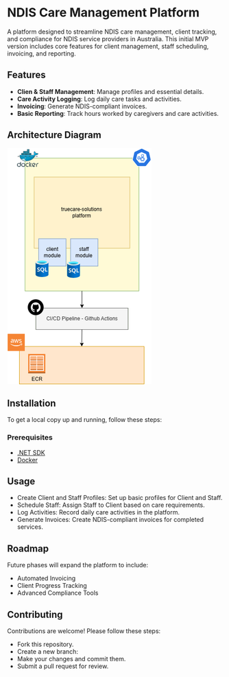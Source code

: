 # NDIS Care Management Platform

A platform designed to streamline NDIS care management, client tracking, and compliance for NDIS service providers in Australia. This initial MVP version includes core features for client management, staff scheduling, invoicing, and reporting.

## Features

- **Clien & Staff Management**: Manage profiles and essential details.
- **Care Activity Logging**: Log daily care tasks and activities.
- **Invoicing**: Generate NDIS-compliant invoices.
- **Basic Reporting**: Track hours worked by caregivers and care activities.

## Architecture Diagram
<p>
<img src="docs/architecture.diagram.png">
<p>

## Installation

To get a local copy up and running, follow these steps:

### Prerequisites

- [.NET SDK](https://dotnet.microsoft.com/download)
- [Docker](https://docs.docker.com/get-docker/)

## Usage
- Create Client and Staff Profiles: Set up basic profiles for Client and Staff.
- Schedule Staff: Assign Staff to Client based on care requirements.
- Log Activities: Record daily care activities in the platform.
- Generate Invoices: Create NDIS-compliant invoices for completed services.

## Roadmap

Future phases will expand the platform to include:

- Automated Invoicing
- Client Progress Tracking
- Advanced Compliance Tools

## Contributing

Contributions are welcome! Please follow these steps:

- Fork this repository.
- Create a new branch:
- Make your changes and commit them.
- Submit a pull request for review.
